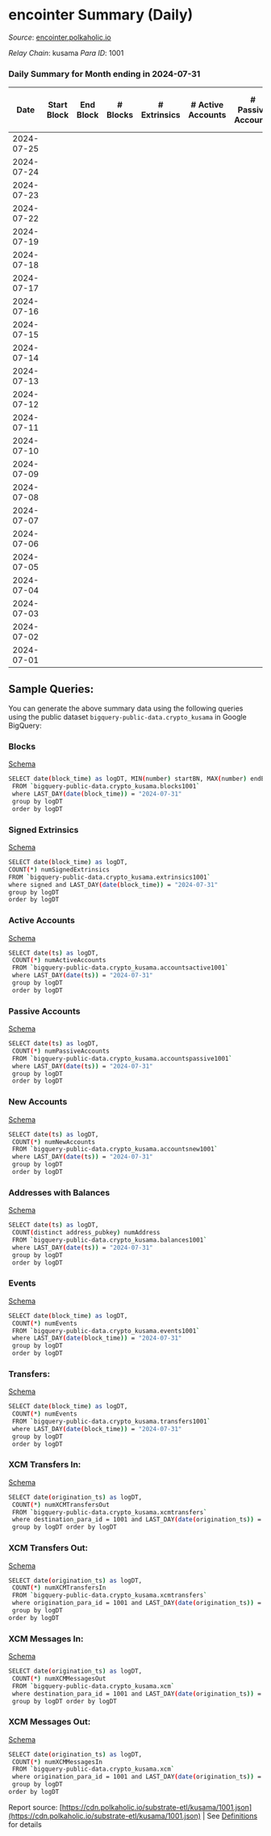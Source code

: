 # encointer Summary (Daily)

_Source_: [encointer.polkaholic.io](https://encointer.polkaholic.io)

*Relay Chain*: kusama
*Para ID*: 1001



### Daily Summary for Month ending in 2024-07-31


| Date    | Start Block | End Block | # Blocks | # Extrinsics | # Active Accounts | # Passive Accounts | # New Accounts | # Addresses | # Events  | # Transfers ($USD) | # XCM Transfers In ($USD) | # XCM Transfers Out ($USD) | # XCM In | # XCM Out | Issues |
|---------|-------------|-----------|----------|--------------|-------------------|--------------------|----------------|-------------|-----------|--------------------|---------------------------|----------------------------|----------|-----------|--------|
| 2024-07-25 |  |  |  |  |  |  |  |  |  |   |   |   |  |  |  |
| 2024-07-24 |  |  |  |  |  |  |  |  |  |   |   |   |  |  |  |
| 2024-07-23 |  |  |  |  |  |  |  |  |  |   |   |   |  |  |  |
| 2024-07-22 |  |  |  |  |  |  |  |  |  |   |   |   |  |  |  |
| 2024-07-19 |  |  |  |  |  |  |  |  |  |   |   |   |  |  |  |
| 2024-07-18 |  |  |  |  |  |  |  |  |  |   |   |   |  |  |  |
| 2024-07-17 |  |  |  |  |  |  |  |  |  |   |   |   |  |  |  |
| 2024-07-16 |  |  |  |  |  |  |  |  |  |   |   |   |  |  |  |
| 2024-07-15 |  |  |  |  |  |  |  |  |  |   |   |   |  |  |  |
| 2024-07-14 |  |  |  |  |  |  |  |  |  |   |   |   |  |  |  |
| 2024-07-13 |  |  |  |  |  |  |  |  |  |   |   |   |  |  |  |
| 2024-07-12 |  |  |  |  |  |  |  |  |  |   |   |   |  |  |  |
| 2024-07-11 |  |  |  |  |  |  |  |  |  |   |   |   |  |  |  |
| 2024-07-10 |  |  |  |  |  |  |  |  |  |   |   |   |  |  |  |
| 2024-07-09 |  |  |  |  |  |  |  |  |  |   |   |   |  |  |  |
| 2024-07-08 |  |  |  |  |  |  |  |  |  |   |   |   |  |  |  |
| 2024-07-07 |  |  |  |  |  |  |  |  |  |   |   |   |  |  |  |
| 2024-07-06 |  |  |  |  |  |  |  |  |  |   |   |   |  |  |  |
| 2024-07-05 |  |  |  |  |  |  |  |  |  |   |   |   |  |  |  |
| 2024-07-04 |  |  |  |  |  |  |  |  |  |   |   |   |  |  |  |
| 2024-07-03 |  |  |  |  |  |  |  |  |  |   |   |   |  |  |  |
| 2024-07-02 |  |  |  |  |  |  |  |  |  |   |   |   |  |  |  |
| 2024-07-01 |  |  |  |  |  |  |  |  |  |   |   |   |  |  |  |

## Sample Queries:
You can generate the above summary data using the following queries using the public dataset `bigquery-public-data.crypto_kusama` in Google BigQuery:


### Blocks 

[Schema](https://github.com/colorfulnotion/substrate-etl/blob/main/schema/blocks.json)

```bash
SELECT date(block_time) as logDT, MIN(number) startBN, MAX(number) endBN, COUNT(*) numBlocks 
 FROM `bigquery-public-data.crypto_kusama.blocks1001`  
 where LAST_DAY(date(block_time)) = "2024-07-31" 
 group by logDT 
 order by logDT
```

### Signed Extrinsics 

[Schema](https://github.com/colorfulnotion/substrate-etl/blob/main/schema/extrinsics.json)

```bash
SELECT date(block_time) as logDT, 
COUNT(*) numSignedExtrinsics 
FROM `bigquery-public-data.crypto_kusama.extrinsics1001`  
where signed and LAST_DAY(date(block_time)) = "2024-07-31" 
group by logDT 
order by logDT
```

### Active Accounts 

[Schema](https://github.com/colorfulnotion/substrate-etl/blob/main/schema/accountsactive.json)

```bash
SELECT date(ts) as logDT, 
 COUNT(*) numActiveAccounts 
 FROM `bigquery-public-data.crypto_kusama.accountsactive1001` 
 where LAST_DAY(date(ts)) = "2024-07-31" 
 group by logDT 
 order by logDT
```

### Passive Accounts 

[Schema](https://github.com/colorfulnotion/substrate-etl/blob/main/schema/accountspassive.json)

```bash
SELECT date(ts) as logDT, 
 COUNT(*) numPassiveAccounts 
 FROM `bigquery-public-data.crypto_kusama.accountspassive1001` 
 where LAST_DAY(date(ts)) = "2024-07-31" 
 group by logDT 
 order by logDT
```

### New Accounts 

[Schema](https://github.com/colorfulnotion/substrate-etl/blob/main/schema/accountsnew.json)

```bash
SELECT date(ts) as logDT, 
 COUNT(*) numNewAccounts 
 FROM `bigquery-public-data.crypto_kusama.accountsnew1001` 
 where LAST_DAY(date(ts)) = "2024-07-31" 
 group by logDT
 order by logDT
```

### Addresses with Balances 

[Schema](https://github.com/colorfulnotion/substrate-etl/blob/main/schema/balances.json)

```bash
SELECT date(ts) as logDT,
 COUNT(distinct address_pubkey) numAddress 
 FROM `bigquery-public-data.crypto_kusama.balances1001` 
 where LAST_DAY(date(ts)) = "2024-07-31" 
 group by logDT 
 order by logDT
```

### Events 

[Schema](https://github.com/colorfulnotion/substrate-etl/blob/main/schema/events.json)

```bash
SELECT date(block_time) as logDT, 
 COUNT(*) numEvents 
 FROM `bigquery-public-data.crypto_kusama.events1001` 
 where LAST_DAY(date(block_time)) = "2024-07-31" 
 group by logDT 
 order by logDT
```

### Transfers:

[Schema](https://github.com/colorfulnotion/substrate-etl/blob/main/schema/transfers.json)

```bash
SELECT date(block_time) as logDT, 
 COUNT(*) numEvents 
 FROM `bigquery-public-data.crypto_kusama.transfers1001` 
 where LAST_DAY(date(block_time)) = "2024-07-31" 
 group by logDT 
 order by logDT
```

### XCM Transfers In: 

[Schema](https://github.com/colorfulnotion/substrate-etl/blob/main/schema/xcmtransfers.json)

```bash
SELECT date(origination_ts) as logDT, 
 COUNT(*) numXCMTransfersOut 
 FROM `bigquery-public-data.crypto_kusama.xcmtransfers` 
 where destination_para_id = 1001 and LAST_DAY(date(origination_ts)) = "2024-07-31" 
 group by logDT order by logDT
```

### XCM Transfers Out: 

[Schema](https://github.com/colorfulnotion/substrate-etl/blob/main/schema/xcmtransfers.json)

```bash
SELECT date(origination_ts) as logDT, 
 COUNT(*) numXCMTransfersIn 
 FROM `bigquery-public-data.crypto_kusama.xcmtransfers` 
 where origination_para_id = 1001 and LAST_DAY(date(origination_ts)) = "2024-07-31" 
 group by logDT 
order by logDT
```

### XCM Messages In: 

[Schema](https://github.com/colorfulnotion/substrate-etl/blob/main/schema/xcm.json)

```bash
SELECT date(origination_ts) as logDT, 
 COUNT(*) numXCMMessagesOut 
 FROM `bigquery-public-data.crypto_kusama.xcm` 
 where destination_para_id = 1001 and LAST_DAY(date(origination_ts)) = "2024-07-31" 
 group by logDT order by logDT
```

### XCM Messages Out: 

[Schema](https://github.com/colorfulnotion/substrate-etl/blob/main/schema/xcm.json)

```bash
SELECT date(origination_ts) as logDT, 
 COUNT(*) numXCMMessagesIn 
 FROM `bigquery-public-data.crypto_kusama.xcm` 
 where origination_para_id = 1001 and LAST_DAY(date(origination_ts)) = "2024-07-31" 
 group by logDT 
order by logDT
```


Report source: [https://cdn.polkaholic.io/substrate-etl/kusama/1001.json](https://cdn.polkaholic.io/substrate-etl/kusama/1001.json) | See [Definitions](/DEFINITIONS.md) for details
